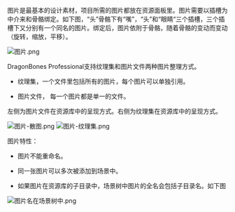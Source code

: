 <p><span style="font-size: 14px;">图片是最基本的设计素材，项目所需的图片都放在资源面板里。图片需要以插槽为中介来和骨骼绑定。如下图，“头”骨骼下有“嘴”，“头”和“眼睛“三个插槽，三个插槽下又分别有一个同名的图片。绑定后，图片依附于骨骼，随着骨骼的变动而变动（旋转，缩放，平移）。</span></p><p><img alt="图片.png" src="http://sedn.egret.com/ueditor/20150609/5576b03519ec9.png" title="图片.png"/></p><p><span style="font-size: 14px;">DragonBones Professional支持纹理集和图片文件两种图片整理方式。</span></p><ul class=" list-paddingleft-2" style="list-style-type: disc;"><li><p><span style="font-size: 14px;">纹理集，一个文件里包括所有的图片，每个图片可以单独引用。</span></p></li><li><p><span style="font-size: 14px;">图片文件， 每一个图片都是单一的文件。</span></p></li></ul><p><span style="font-size: 14px;">左侧为图片文件在资源库中的呈现方式。右侧为纹理集在资源库中的呈现方式。</span></p><p><img alt="图片-散图.png" src="http://sedn.egret.com/ueditor/20150609/5576b05b6a512.png" title="图片-散图.png"/> <img alt="图片-纹理集.png" src="http://sedn.egret.com/ueditor/20150609/5576b062cb5b7.png" title="图片-纹理集.png"/></p><p><span style="font-size: 14px;">图片特性：</span></p><ul class=" list-paddingleft-2" style="list-style-type: disc;"><li><p><span style="font-size: 14px;">图片不能重命名。 </span></p></li><li><p><span style="font-size: 14px;">同一张图片可以多次被添加到场景中。</span></p></li><li><p><span style="font-size: 14px;">如果图片在资源库的子目录中，场景树中图片的全名会包括子目录名。如下图</span></p><p class="MsoListParagraph" style="margin-left:32px"><span style="font-size:16px;-font-family:宋体"></span></p></li></ul><p><img alt="图片名在场景树中.png" src="http://sedn.egret.com/ueditor/20150609/5576b0adbbedd.png" title="图片名在场景树中.png"/></p>